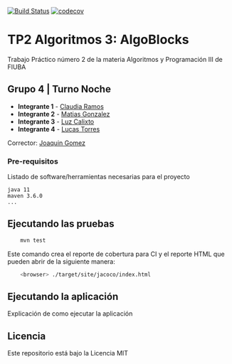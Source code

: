 [![Build Status](https://travis-ci.org/lucas794/algo3_proyecto_base_tp2.svg?branch=master)](https://travis-ci.org/lucas794/algo3_proyecto_base_tp2) [![codecov](https://codecov.io/gh/lucas794/algo3_proyecto_base_tp2/branch/master/graph/badge.svg)](https://codecov.io/gh/lucas794/algo3_proyecto_base_tp2)



# TP2 Algoritmos 3: AlgoBlocks

Trabajo Práctico número 2 de la materia Algoritmos y Programación III de FIUBA

## Grupo 4 | Turno Noche

* **Integrante 1** - [Claudia Ramos](https://github.com/claudia-ramos)
* **Integrante 2** - [Matias Gonzalez](https://github.com/matias-gonz)
* **Integrante 3** - [Luz Calixto](https://github.com/ldiazcto)
* **Integrante 4** - [Lucas Torres](https://github.com/lucas794)

Corrector: [Joaquin Gomez](https://github.com/joaqogomez)

### Pre-requisitos

Listado de software/herramientas necesarias para el proyecto

```
java 11
maven 3.6.0
...
```

## Ejecutando las pruebas

```bash
    mvn test
```

Este comando crea el reporte de cobertura para CI y el reporte HTML que pueden abrir de la siguiente manera:

```bash
    <browser> ./target/site/jacoco/index.html
```

## Ejecutando la aplicación

Explicación de como ejecutar la aplicación

## Licencia

Este repositorio está bajo la Licencia MIT
